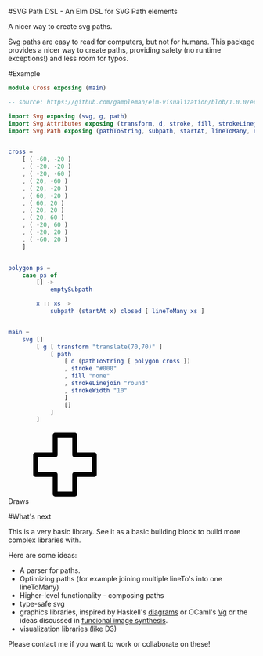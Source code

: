 #SVG Path DSL - An Elm DSL for SVG Path elements

A nicer way to create svg paths. 

Svg paths are easy to read for computers, but not for humans. This package provides a nicer 
way to create paths, providing safety (no runtime exceptions!) and less room for typos.

#Example 

```elm
module Cross exposing (main)

-- source: https://github.com/gampleman/elm-visualization/blob/1.0.0/examples/Cross.elm

import Svg exposing (svg, g, path)
import Svg.Attributes exposing (transform, d, stroke, fill, strokeLinejoin, strokeWidth)
import Svg.Path exposing (pathToString, subpath, startAt, lineToMany, emptySubpath, closed)


cross =
    [ ( -60, -20 )
    , ( -20, -20 )
    , ( -20, -60 )
    , ( 20, -60 )
    , ( 20, -20 )
    , ( 60, -20 )
    , ( 60, 20 )
    , ( 20, 20 )
    , ( 20, 60 )
    , ( -20, 60 )
    , ( -20, 20 )
    , ( -60, 20 )
    ]


polygon ps =
    case ps of
        [] ->
            emptySubpath

        x :: xs ->
            subpath (startAt x) closed [ lineToMany xs ]


main =
    svg []
        [ g [ transform "translate(70,70)" ]
            [ path
                [ d (pathToString [ polygon cross ])
                , stroke "#000"
                , fill "none"
                , strokeLinejoin "round"
                , strokeWidth "10"
                ]
                []
            ]
        ]
```

Draws 
<svg>
<g transform="translate(70,70)">
<path d="M-60,-20 L-20,-20 L-20,-60 L20,-60 L20,-20 L60,-20 L60,20 L20,20 L20,60 L-20,60 L-20,20 L-60,20 Z" stroke="#000" fill="none" stroke-linejoin="round" stroke-width="10"></path>
</g>
</svg>



#What's next

This is a very basic library. See it as a basic building block to build more 
complex libraries with. 

Here are some ideas:

* A parser for paths.
* Optimizing paths (for example joining multiple lineTo's into one lineToMany)
* Higher-level functionality - composing paths 
* type-safe svg 
* graphics libraries, inspired by Haskell's [diagrams](http://projects.haskell.org/diagrams/) or OCaml's [Vg](http://erratique.ch/software/vg/doc/Vg.html) or 
the ideas discussed in [funcional image synthesis](http://conal.net/papers/bridges2001/bridges-medres.pdf).
* visualization libraries (like D3)

Please contact me if you want to work or collaborate on these!


